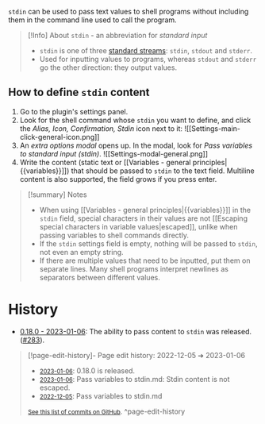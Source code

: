 `stdin` can be used to pass text values to shell programs without including them in the command line used to call the program.

> [!Info] About `stdin` - an abbreviation for _standard input_
> - `stdin` is one of three [standard streams](https://en.wikipedia.org/wiki/Standard_streams): `stdin`, `stdout` and `stderr`.
> - Used for inputting values to programs, whereas `stdout` and `stderr` go the other direction: they output values.

## How to define `stdin` content
1. Go to the plugin's settings panel.
2. Look for the shell command whose `stdin` you want to define, and click the *Alias, Icon, Confirmation, Stdin* icon next to it:
  ![[Settings-main-click-general-icon.png]]
 3. An *extra options modal* opens up. In the modal, look for *Pass variables to standard input (stdin)*.
![[Settings-modal-general.png]]
4. Write the content (static text or [[Variables - general principles|{{variables}}]]) that should be passed to `stdin` to the text field. Multiline content is also supported, the field grows if you press enter.

> [!summary] Notes
> - When using [[Variables - general principles|{{variables}}]] in the `stdin` field, special characters in their values are not [[Escaping special characters in variable values|escaped]], unlike when passing variables to shell commands directly.
> - If the `stdin` settings field is empty, nothing will be passed to `stdin`, not even an empty string.
> - If there are multiple values that need to be inputted, put them on separate lines. Many shell programs interpret newlines as separators between different values.

# History
- [0.18.0 - 2023-01-06](https://github.com/Taitava/obsidian-shellcommands/blob/main/CHANGELOG.md#0180---2023-01-06): The ability to pass content to `stdin` was released. ([#283](https://github.com/Taitava/obsidian-shellcommands/issues/283)).

> [!page-edit-history]- Page edit history: 2022-12-05 &#10132; 2023-01-06
> - [<small>2023-01-06</small>](https://github.com/Taitava/obsidian-shellcommands-documentation/commit/65637e77d4b209f81b215d1f2222bb138b7cbf0c): 0.18.0 is released.
> - [<small>2023-01-06</small>](https://github.com/Taitava/obsidian-shellcommands-documentation/commit/99d77dc6a88c176903d870bdc5538c980cf92576): Pass variables to stdin.md: Stdin content is not escaped.
> - [<small>2022-12-05</small>](https://github.com/Taitava/obsidian-shellcommands-documentation/commit/c9c81dbfada887011827c82b9c6dcf60b962e4a3): Pass variables to stdin.md
> 
> [<small>See this list of commits on GitHub</small>](https://github.com/Taitava/obsidian-shellcommands-documentation/commits/main/Variables/Pass%20variables%20to%20stdin.md).
> ^page-edit-history